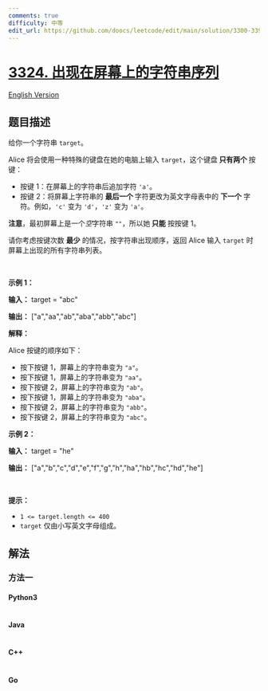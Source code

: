 ```yaml
---
comments: true
difficulty: 中等
edit_url: https://github.com/doocs/leetcode/edit/main/solution/3300-3399/3324.Find%20the%20Sequence%20of%20Strings%20Appeared%20on%20the%20Screen/README.md
---
```


<!-- problem:start -->

# [3324. 出现在屏幕上的字符串序列](https://leetcode.cn/problems/find-the-sequence-of-strings-appeared-on-the-screen)

[English Version](/solution/3300-3399/3324.Find%20the%20Sequence%20of%20Strings%20Appeared%20on%20the%20Screen/README_EN.md)

## 题目描述

<!-- description:start -->

<p>给你一个字符串 <code>target</code>。</p>

<p>Alice 将会使用一种特殊的键盘在她的电脑上输入 <code>target</code>，这个键盘<strong> 只有两个 </strong>按键：</p>

<ul>
	<li>按键 1：在屏幕上的字符串后追加字符 <code>'a'</code>。</li>
	<li>按键 2：将屏幕上字符串的 <strong>最后一个 </strong>字符更改为英文字母表中的 <strong>下一个</strong> 字符。例如，<code>'c'</code> 变为 <code>'d'</code>，<code>'z'</code> 变为 <code>'a'</code>。</li>
</ul>

<p><strong>注意</strong>，最初屏幕上是一个<em>空</em>字符串 <code>""</code>，所以她<strong> 只能</strong> 按按键 1。</p>

<p>请你考虑按键次数 <strong>最少</strong> 的情况，按字符串出现顺序，返回 Alice 输入 <code>target</code> 时屏幕上出现的所有字符串列表。</p>

<p>&nbsp;</p>

<p><strong class="example">示例 1：</strong></p>

<div class="example-block">
<p><strong>输入：</strong> <span class="example-io">target = "abc"</span></p>

<p><strong>输出：</strong> <span class="example-io">["a","aa","ab","aba","abb","abc"]</span></p>

<p><strong>解释：</strong></p>

<p>Alice 按键的顺序如下：</p>

<ul>
	<li>按下按键 1，屏幕上的字符串变为 <code>"a"</code>。</li>
	<li>按下按键 1，屏幕上的字符串变为 <code>"aa"</code>。</li>
	<li>按下按键 2，屏幕上的字符串变为 <code>"ab"</code>。</li>
	<li>按下按键 1，屏幕上的字符串变为 <code>"aba"</code>。</li>
	<li>按下按键 2，屏幕上的字符串变为 <code>"abb"</code>。</li>
	<li>按下按键 2，屏幕上的字符串变为 <code>"abc"</code>。</li>
</ul>
</div>

<p><strong class="example">示例 2：</strong></p>

<div class="example-block">
<p><strong>输入：</strong> <span class="example-io">target = "he"</span></p>

<p><strong>输出：</strong> <span class="example-io">["a","b","c","d","e","f","g","h","ha","hb","hc","hd","he"]</span></p>
</div>

<p>&nbsp;</p>

<p><strong>提示：</strong></p>

<ul>
	<li><code>1 &lt;= target.length &lt;= 400</code></li>
	<li><code>target</code> 仅由小写英文字母组成。</li>
</ul>

<!-- description:end -->

## 解法

<!-- solution:start -->

### 方法一

<!-- tabs:start -->

#### Python3

```python

```

#### Java

```java

```

#### C++

```cpp

```

#### Go

```go

```

<!-- tabs:end -->

<!-- solution:end -->

<!-- problem:end -->
